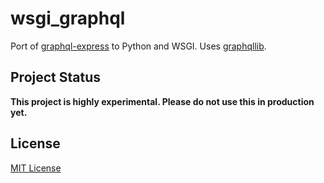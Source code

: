 # wsgi_graphql

Port of [graphql-express](https://github.com/graphql/express-graphql)
to Python and WSGI. Uses [graphqllib](https://github.com/dittos/graphqllib).

## Project Status

**This project is highly experimental. Please do not use this in
  production yet.**

## License

[MIT License](https://github.com/faassen/wsgi_graphql/blob/master/LICENSE)
